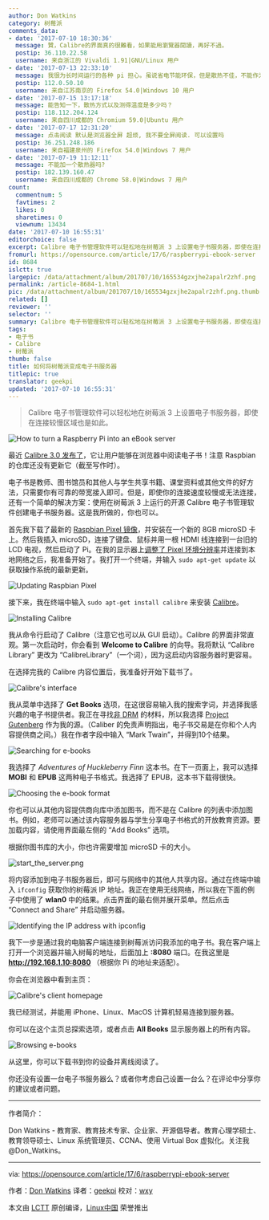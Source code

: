 ```yaml
---
author: Don Watkins
category: 树莓派
comments_data:
- date: '2017-07-10 18:30:36'
  message: 贊，Calibre的界面真的很難看，如果能用瀏覽器閱讀，再好不過。
  postip: 36.110.22.58
  username: 来自浙江的 Vivaldi 1.91|GNU/Linux 用户
- date: '2017-07-13 22:33:10'
  message: 我很为长时间运行的各种 pi 担心。虽说省电节能环保，但是散热不佳，不能作为运营级的产品长时间运行，有安全隐患。
  postip: 112.0.50.10
  username: 来自江苏南京的 Firefox 54.0|Windows 10 用户
- date: '2017-07-15 13:17:18'
  message: 能告知一下，散热方式以及测得温度是多少吗？
  postip: 118.112.204.124
  username: 来自四川成都的 Chromium 59.0|Ubuntu 用户
- date: '2017-07-17 12:31:20'
  message: 点击阅读 默认是浏览器全屏 超烦, 我不要全屏阅读. 可以设置吗
  postip: 36.251.248.186
  username: 来自福建泉州的 Firefox 54.0|Windows 7 用户
- date: '2017-07-19 11:12:11'
  message: 不能加一个散热器吗?
  postip: 182.139.160.47
  username: 来自四川成都的 Chrome 58.0|Windows 7 用户
count:
  commentnum: 5
  favtimes: 2
  likes: 0
  sharetimes: 0
  viewnum: 13434
date: '2017-07-10 16:55:31'
editorchoice: false
excerpt: Calibre 电子书管理软件可以轻松地在树莓派 3 上设置电子书服务器，即使在连接较慢区域也是如此。
fromurl: https://opensource.com/article/17/6/raspberrypi-ebook-server
id: 8684
islctt: true
largepic: /data/attachment/album/201707/10/165534gzxjhe2apalr2zhf.png
permalink: /article-8684-1.html
pic: /data/attachment/album/201707/10/165534gzxjhe2apalr2zhf.png.thumb.jpg
related: []
reviewer: ''
selector: ''
summary: Calibre 电子书管理软件可以轻松地在树莓派 3 上设置电子书服务器，即使在连接较慢区域也是如此。
tags:
- 电子书
- Calibre
- 树莓派
thumb: false
title: 如何将树莓派变成电子书服务器
titlepic: true
translator: geekpi
updated: '2017-07-10 16:55:31'
---
```



> 
> Calibre 电子书管理软件可以轻松地在树莓派 3 上设置电子书服务器，即使在连接较慢区域也是如此。
> 
> 
> 


![How to turn a Raspberry Pi into an eBook server](/data/attachment/album/201707/10/165534gzxjhe2apalr2zhf.png "How to turn a Raspberry Pi into an eBook server")


最近 [Calibre 3.0 发布了](https://the-digital-reader.com/2017/06/19/calibre-3-0-released/)，它让用户能够在浏览器中阅读电子书！注意 Raspbian 的仓库还没有更新它（截至写作时）。


电子书是教师、图书馆员和其他人与学生共享书籍、课堂资料或其他文件的好方法，只需要你有可靠的带宽接入即可。但是，即使你的连接速度较慢或无法连接，还有一个简单的解决方案：使用在树莓派 3 上运行的开源 Calibre 电子书管理软件创建电子书服务器。这是我所做的，你也可以。


首先我下载了最新的 [Raspbian Pixel 镜像](https://www.raspberrypi.org/downloads/raspbian/)，并安装在一个新的 8GB microSD 卡上。然后我插入 microSD，连接了键盘、鼠标并用一根 HDMI 线连接到一台旧的 LCD 电视，然后启动了 Pi。在我的显示器上[调整了 Pixel 环境分辨率](https://www.raspberrypi.org/forums/viewtopic.php?t=5851)并连接到本地网络之后，我准备开始了。我打开一个终端，并输入 `sudo apt-get update` 以获取操作系统的最新更新。


![Updating Raspbian Pixel](/data/attachment/album/201707/10/165535l1sqn73hrq158gkf.png "Updating Raspbian Pixel")


接下来，我在终端中输入 `sudo apt-get install calibre` 来安装 [Calibre](https://calibre-ebook.com/)。


![Installing Calibre](/data/attachment/album/201707/10/165535zjzehcinbip3yzsj.png "Installing Calibre")


我从命令行启动了 Calibre（注意它也可以从 GUI 启动）。Calibre 的界面非常直观。第一次启动时，你会看到 **Welcome to Calibre** 的向导。我将默认 “Calibre Library” 更改为 “CalibreLibrary”（一个词），因为这启动内容服务器时更容易。


在选择完我的 Calibre 内容位置后，我准备好开始下载书了。


![Calibre's interface](/data/attachment/album/201707/10/165536oq7i28ke2yt4wt5v.png "Calibre's interface")


我从菜单中选择了 **Get Books** 选项，在这很容易输入我的搜索字词，并选择我感兴趣的电子书提供者。我正在寻找[非 DRM](https://en.wikipedia.org/wiki/Digital_rights_management) 的材料，所以我选择 [Project Gutenberg](https://www.gutenberg.org/) 作为我的源。（Caliber 的免责声明指出，电子书交易是在你和个人内容提供商之间。）我在作者字段中输入 “Mark Twain”，并得到10个结果。


![Searching for e-books](/data/attachment/album/201707/10/165536tr91mrum3q38z3qh.png "Searching for e-books")


我选择了 *Adventures of Huckleberry Finn* 这本书。在下一页面上，我可以选择 **MOBI** 和 **EPUB** 这两种电子书格式。我选择了 EPUB，这本书下载得很快。


![Choosing the e-book format](/data/attachment/album/201707/10/165537webveak4ragiyg8i.png "Choosing the e-book format")


你也可以从其他内容提供商向库中添加图书，而不是在 Calibre 的列表中添加图书。例如，老师可以通过该内容服务器与学生分享电子书格式的开放教育资源。要加载内容，请使用界面最左侧的 “Add Books” 选项。


根据你图书库的大小，你也许需要增加 microSD 卡的大小。


![start_the_server.png](/data/attachment/album/201707/10/165538qlpf5ffz8bbbz66f.png)


将内容添加到电子书服务器后，即可与网络中的其他人共享内容。通过在终端中输入 `ifconfig` 获取你的树莓派 IP 地址。我正在使用无线网络，所以我在下面的例子中使用了 **wlan0** 中的结果。点击界面的最右侧并展开菜单。然后点击 “Connect and Share” 并启动服务器。


![Identifying the IP address with ipconfig](/data/attachment/album/201707/10/165538igj6zcgyfz7jz9cr.png "Identifying the IP address with ipconfig")


我下一步是通过我的电脑客户端连接到树莓派访问我添加的电子书。我在客户端上打开一个浏览器并输入树莓的地址，后面加上 **:8080** 端口。在我这里是 **<http://192.168.1.10:8080>** （根据你 Pi 的地址来适配）。


你会在浏览器中看到主页：


![Calibre's client homepage](/data/attachment/album/201707/10/165538v7144s17xx4j1c1x.png "Calibre's client homepage")


我已经测试，并能用 iPhone、Linux、MacOS 计算机轻易连接到服务器。


你可以在这个主页总探索选项，或者点击 **All Books** 显示服务器上的所有内容。


![Browsing e-books](/data/attachment/album/201707/10/165539r78ku0761l487l77.png "Browsing e-books")


从这里，你可以下载书到你的设备并离线阅读了。


你还没有设置一台电子书服务器么？或者你考虑自己设置一台么？在评论中分享你的建议或者问题。




---


作者简介：


Don Watkins - 教育家、教育技术专家、企业家、开源倡导者。教育心理学硕士、教育领导硕士、Linux 系统管理员、CCNA、使用 Virtual Box 虚拟化。关注我 @Don\_Watkins。




---


via: <https://opensource.com/article/17/6/raspberrypi-ebook-server>


作者：[Don Watkins](https://opensource.com/users/don-watkins) 译者：[geekpi](https://github.com/geekpi) 校对：[wxy](https://github.com/wxy)


本文由 [LCTT](https://github.com/LCTT/TranslateProject) 原创编译，[Linux中国](https://linux.cn/) 荣誉推出